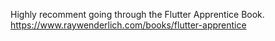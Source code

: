 Highly recomment going through the Flutter Apprentice Book.
https://www.raywenderlich.com/books/flutter-apprentice
